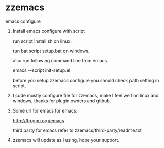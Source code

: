 zzemacs
=======

emacs configure

1. Install emacs configure with script

	run script install.sh on linux.
	
	run bat script setup.bat on windows.
	
	also run following command line from emacs.
	
	emacs --script init-setup.el
	
	before you setup zzemacs configure you should
	check path setting in script.

2. I code mostly configure file for zzemacs, make I feel
	well on linux and windows, thanks for plugin owners and github.

3. Some url for emacs
	for emacs:
	
	http://ftp.gnu.org/emacs
	
	third party for emacs refer to
	zzemacs/third-party/readme.txt

4. zzemacs will update as I using, hope your support.
